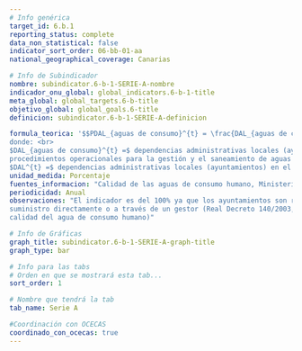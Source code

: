 ```yaml
---
# Info genérica
target_id: 6.b.1
reporting_status: complete
data_non_statistical: false
indicator_sort_order: 06-bb-01-aa
national_geographical_coverage: Canarias

# Info de Subindicador
nombre: subindicator.6-b-1-SERIE-A-nombre
indicador_onu_global: global_indicators.6-b-1-title
meta_global: global_targets.6-b-title
objetivo_global: global_goals.6-title
definicion: subindicator.6-b-1-SERIE-A-definicion

formula_teorica: '$$PDAL_{aguas de consumo}^{t} = \frac{DAL_{aguas de consumo}^{t}}{DAL^{t}} \cdot 100$$ <br>
donde: <br>
$DAL_{aguas de consumo}^{t} =$ dependencias administrativas locales (ayuntamientos) que han establecido políticas y
procedimientos operacionales para la gestión y el saneamiento de aguas de consumo en el año $t$ <br>
$DAL^{t} =$ dependencias administrativas locales (ayuntamientos) en el año $t$'
unidad_medida: Porcentaje
fuentes_informacion: "Calidad de las aguas de consumo humano, Ministerio de Sanidad"
periodicidad: Anual
observaciones: "El indicador es del 100% ya que los ayuntamientos son responsables de la calidad del agua de consumo humano, pudiendo gestionar su
suministro directamente o a través de un gestor (Real Decreto 140/2003, de 7 de febrero, por el que se establecen los criterios sanitarios de la
calidad del agua de consumo humano)"

# Info de Gráficas
graph_title: subindicator.6-b-1-SERIE-A-graph-title
graph_type: bar

# Info para las tabs
# Orden en que se mostrará esta tab...
sort_order: 1

# Nombre que tendrá la tab
tab_name: Serie A

#Coordinación con OCECAS
coordinado_con_ocecas: true
---
```


